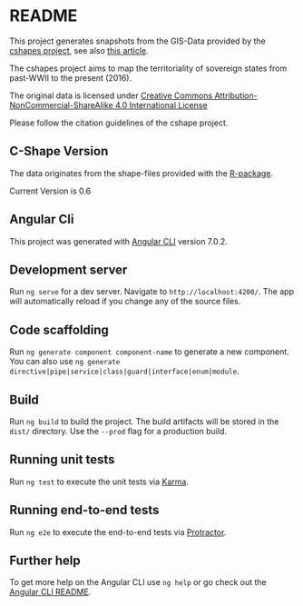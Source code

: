 # README 

This project generates snapshots from the GIS-Data provided 
by the [cshapes project](http://nils.weidmann.ws/projects/cshapes.html),
see also [this article](
https://www.tandfonline.com/doi/abs/10.1080/03050620903554614).

The cshapes project aims to map the territoriality of sovereign 
states from past-WWII to the present (2016).

The original data is licensed under [Creative Commons Attribution-NonCommercial-ShareAlike 4.0 International License](https://creativecommons.org/licenses/by-nc-sa/4.0/)

Please follow the citation guidelines of the cshape project. 

## C-Shape Version 

The data originates from the shape-files provided with 
the [R-package](http://nils.weidmann.ws/projects/cshapes/r-package.html).

Current Version is 0.6

## Angular Cli

This project was generated with [Angular CLI](https://github.com/angular/angular-cli) version 7.0.2.

## Development server

Run `ng serve` for a dev server. Navigate to `http://localhost:4200/`. The app will automatically reload if you change any of the source files.

## Code scaffolding

Run `ng generate component component-name` to generate a new component. You can also use `ng generate directive|pipe|service|class|guard|interface|enum|module`.

## Build

Run `ng build` to build the project. The build artifacts will be stored in the `dist/` directory. Use the `--prod` flag for a production build.

## Running unit tests

Run `ng test` to execute the unit tests via [Karma](https://karma-runner.github.io).

## Running end-to-end tests

Run `ng e2e` to execute the end-to-end tests via [Protractor](http://www.protractortest.org/).

## Further help

To get more help on the Angular CLI use `ng help` or go check out the [Angular CLI README](https://github.com/angular/angular-cli/blob/master/README.md).
